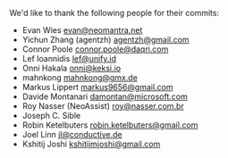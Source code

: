 We'd like to thank the following people for their commits:

- Evan Wies <evan@neomantra.net>
- Yichun Zhang (agentzh) <agentzh@gmail.com>
- Connor Poole <connor.poole@daqri.com>
- Lef Ioannidis <lef@unify.id>
- Onni Hakala <onni@keksi.io>
- mahnkong <mahnkong@gmx.de>
- Markus Lippert <markus9656@gmail.com>
- Davide Montanari <damontan@microsoft.com>
- Roy Nasser (NeoAssist) <roy@nasser.com.br>
- Joseph C. Sible
- Robin Ketelbuters <robin.ketelbuters@gmail.com>
- Joel Linn <jl@conductive.de>
- Kshitij Joshi <kshitijmjoshi@gmail.com>
